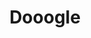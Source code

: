 ---
ee_id: '17'
site: '1'
type: '2'
long_id: 2004-006 Dooogle
url: 2004-006-dooogle
year: '2004'
medium: Web hack
commission:
add_credit:
dims:
pitch: "​A version of Google that only returns results for Doogie Howser."
ps:
live_url: http://dooogle.com/
related: "[4214] [2013-140-the-source-issue-7-dooogle] 2013-140 The Source Issue 7
  Dooogle"
title: Dooogle
youtube:
imgs: dooogle-2004-006-screenshot-4-database-ih.jpg
subheading:
year2: '2004'
download:
add_credits:
related_code: "[2203] [code-dooogle] Dooogle (Code)"
! '':
layout: things-i-made
---